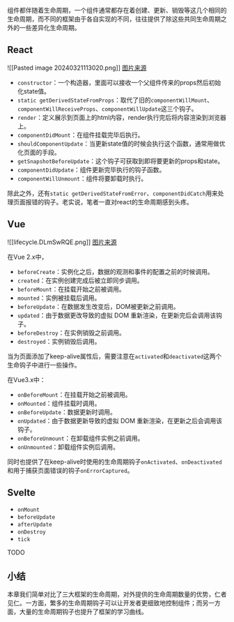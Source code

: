 组件都伴随着生命周期，一个组件通常都存在着创建、更新、销毁等这几个相同的生命周期，而不同的框架由于各自实现的不同，往往提供了除这些共同生命周期之外的一些差异化生命周期。

## React

![[Pasted image 20240321113020.png]] 
[图片来源](https://projects.wojtekmaj.pl/react-lifecycle-methods-diagram/)

- `constructor`：一个构造器，里面可以接收一个父组件传来的props然后初始化state值。
- `static getDerivedStateFromProps`：取代了旧的`componentWillMount`、`componentWillReceiveProps`、`componentWillUpdate`这三个钩子。
- `render`：定义展示到页面上的html内容，render执行完后将内容渲染到浏览器上。
- `componentDidMount`：在组件挂载完毕后执行。
- `shouldComponentUpdate`：当更新state值的时候会执行这个函数，通常用做优化页面的手段。
- `getSnapshotBeforeUpdate`：这个钩子可获取到即将要更新的props和state。
- `componentDidUpdate`：组件更新完毕执行的钩子函数。
- `componentWillUnmount`：组件将要卸载时执行。

除此之外，还有`static getDerivedStateFromError`、`componentDidCatch`用来处理页面报错的钩子。老实说，笔者一直对react的生命周期感到头疼。

## Vue

![[lifecycle.DLmSwRQE.png]]
[图片来源](https://vuejs.org/guide/essentials/lifecycle)

在Vue 2.x中，
- `beforeCreate`：实例化之后，数据的观测和事件的配置之前的时候调用。
- `created`：在实例创建完成后被立即同步调用。
- `beforeMount`：在挂载开始之前被调用。
- `mounted`：实例被挂载后调用。
- `beforeUpdate`：在数据发生改变后，DOM被更新之前调用。
- `updated`：由于数据更改导致的虚拟 DOM 重新渲染，在更新完后会调用该钩子。
- `beforeDestroy`：在实例销毁之前调用。
- `destroyed`：实例销毁后调用。

当为页面添加了keep-alive属性后，需要注意在`activated`和`deactivated`这两个生命钩子中进行一些操作。

在Vue3.x中：
- `onBeforeMount`：在挂载开始之前被调用。
- `onMounted`：组件挂载时调用。
- `onBeforeUpdate`：数据更新时调用。
- `onUpdated`：由于数据更新导致的虚拟 DOM 重新渲染，在更新之后会调用该钩子。
- `onBeforeUnmount`：在卸载组件实例之前调用。
- `onUnmounted`：卸载组件实例后调用。

同时也提供了在keep-alive时使用的生命周期钩子`onActivated`、`onDeactivated`和用于捕获页面错误的钩子`onErrorCaptured`。

## Svelte

- `onMount`
- `beforeUpdate`
- `afterUpdate`
- `onDestroy`
- `tick`

TODO
## 小结

本章我们简单对比了三大框架的生命周期，对外提供的生命周期数量的优势，仁者见仁。一方面，繁多的生命周期钩子可以让开发者更细致地控制组件；而另一方面，大量的生命周期钩子也提升了框架的学习曲线。
